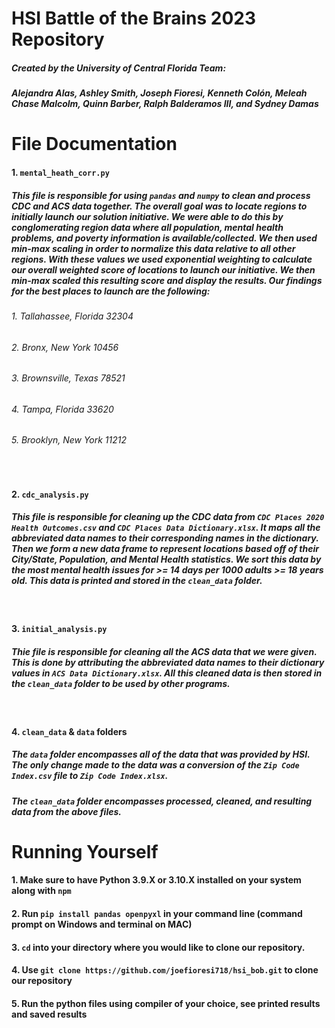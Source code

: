 # HSI Battle of the Brains 2023 Repository
##### *Created by the University of Central Florida Team:*
##### *Alejandra Alas, Ashley Smith, Joseph Fioresi, Kenneth Colón, Meleah Chase Malcolm, Quinn Barber, Ralph Balderamos III, and Sydney Damas*

# File Documentation
#### 1. `mental_heath_corr.py`
##### This file is responsible for using `pandas` and `numpy` to clean and process CDC and ACS data together. The overall goal was to locate regions to initially launch our solution initiative. We were able to do this by conglomerating region data where all population, mental health problems, and poverty information is available/collected. We then used min-max scaling in order to normalize this data relative to all other regions. With these values we used exponential weighting to calculate our overall weighted score of locations to launch our initiative. We then min-max scaled this resulting score and display the results. Our findings for the best places to launch are the following:
###### 1. Tallahassee, Florida 32304
###### 2. Bronx, New York 10456
###### 3. Brownsville, Texas 78521
###### 4. Tampa, Florida 33620
###### 5. Brooklyn, New York 11212
<br>

#### 2. `cdc_analysis.py`
##### This file is responsible for cleaning up the CDC data from `CDC Places 2020 Health Outcomes.csv` and `CDC Places Data Dictionary.xlsx`. It maps all the abbreviated data names to their corresponding names in the dictionary. Then we form a new data frame to represent locations based off of their City/State, Population, and Mental Health statistics. We sort this data by the most mental health issues for >= 14 days per 1000 adults >= 18 years old. This data is printed and stored in the `clean_data` folder.
<br>

#### 3. `initial_analysis.py`
##### Thie file is responsible for cleaning all the ACS data that we were given. This is done by attributing the abbreviated data names to their dictionary values in `ACS Data Dictionary.xlsx`. All this cleaned data is then stored in the `clean_data` folder to be used by other programs.
<br>

#### 4. `clean_data` & `data` folders
##### The `data` folder encompasses all of the data that was provided by HSI. The only change made to the data was a conversion of the `Zip Code Index.csv` file to `Zip Code Index.xlsx`.
##### The `clean_data` folder encompasses processed, cleaned, and resulting data from the above files.

# Running Yourself
#### 1. Make sure to have Python 3.9.X or 3.10.X installed on your system along with `npm`
#### 2. Run `pip install pandas openpyxl` in your command line (command prompt on Windows and terminal on MAC)
#### 3. `cd` into your directory where you would like to clone our repository.
#### 4. Use `git clone https://github.com/joefioresi718/hsi_bob.git` to clone our repository
#### 5. Run the python files using compiler of your choice, see printed results and saved results